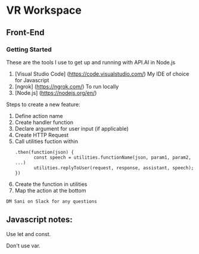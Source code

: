 # VR Workspace

## Front-End 

### Getting Started 

These are the tools I use to get up and running with API.AI in Node.js 

1. [Visual Studio Code] (https://code.visualstudio.com/) My IDE of choice for Javascript 
2. [ngrok] (https://ngrok.com/) To run locally
3. [Node.js] (https://nodejs.org/en/)

Steps to create a new feature: 

1. Define action name 
2. Create handler function 
3. Declare argument for user input (if applicable)
4. Create HTTP Request
5. Call utilities fuction within
    ```
    .then(function(json) {
           const speech = utilities.functionName(json, param1, param2, ...)
           utilities.replyToUser(request, response, assistant, speech);
    })
    ```
6. Create the function in utilities 
7. Map the action at the bottom 

`DM Sani on Slack for any questions`

## Javascript notes:

Use let and const. 

Don't use var. 
